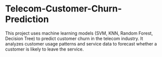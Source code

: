 # Telecom-Customer-Churn-Prediction
This project uses machine learning models (SVM, KNN, Random Forest, Decision Tree) to predict customer churn in the telecom industry. It analyzes customer usage patterns and service data to forecast whether a customer is likely to leave the service.

